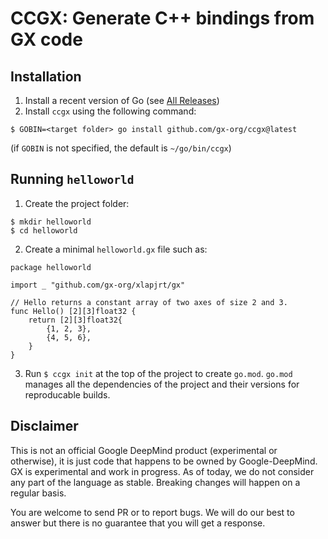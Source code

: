 # CCGX: Generate C++ bindings from GX code

## Installation

1. Install a recent version of Go (see [All Releases](https://go.dev/dl/))
2. Install `ccgx` using the following command:
```
$ GOBIN=<target folder> go install github.com/gx-org/ccgx@latest
```
   (if `GOBIN` is not specified, the default is `~/go/bin/ccgx`)

## Running `helloworld`

1. Create the project folder: 
```
$ mkdir helloworld
$ cd helloworld
```
2. Create a minimal `helloworld.gx` file such as:
```
package helloworld

import _ "github.com/gx-org/xlapjrt/gx"

// Hello returns a constant array of two axes of size 2 and 3.
func Hello() [2][3]float32 {
	return [2][3]float32{
		{1, 2, 3},
		{4, 5, 6},
	}
}
```
3. Run `$ ccgx init` at the top of the project to create `go.mod`. `go.mod` manages all the dependencies of the project and their versions for reproducable builds.

## Disclaimer

This is not an official Google DeepMind product (experimental or otherwise), it is
just code that happens to be owned by Google-DeepMind. GX is experimental and work
in progress. As of today, we do not consider any part of the language as stable. Breaking
changes will happen on a regular basis.

You are welcome to send PR or to report bugs. We will do our best to answer but there
is no guarantee that you will get a response.
